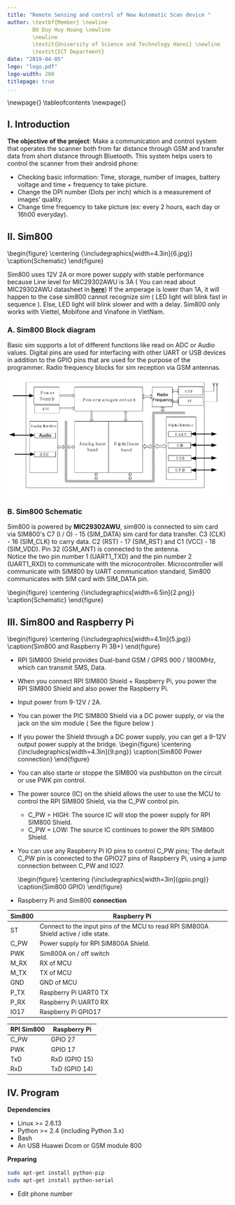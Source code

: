 ```yaml
---
title: "Remote Sensing and control of New Automatic Scan device " 
author: \textbf{Member} \newline
        DO Duy Huy Hoang \newline
        \newline
        \textit{University of Science and Technology Hanoi} \newline 
        \textit{ICT Department}
date: "2019-04-05"
logo: "logo.pdf"
logo-width: 200
titlepage: true
...
```


\newpage{}
\tableofcontents
\newpage{}

## I. Introduction

**The objective of the project**: Make a communication and control system that operates the scanner both from far distance through GSM and transfer data from short distance through Bluetooth. 
This system helps users to control the scanner from their android phone:
* Checking basic information: Time, storage, number of images, battery voltage and time + frequency to take picture.
* Change the DPI number (Dots per inch) which is a measurement of images’ quality.
* Change time frequency to take picture (ex: every 2 hours, each day or 16h00 everyday).


## II. Sim800
  \begin{figure}
  \centering
  {\includegraphics[width=4.3in]{6.jpg}}
  \caption{Schematic}
  \end{figure}

Sim800 uses 12V 2A or more power supply with stable performance because Line level for MIC29302AWU is 3A ( You can read about MIC29302AWU datasheet in [**here**](http://ww1.microchip.com/downloads/en/DeviceDoc/20005685A.pdf))
If the amperage is lower than 1A, it will happen to the case sim800 cannot recognize sim ( LED light will blink fast in sequence ). Else, LED light will blink slower and with a delay.
Sim800 only works with Viettel, Mobifone and Vinafone in VietNam.

### A. Sim800 Block diagram

Basic sim supports a lot of different functions like read on ADC or Audio values. Digital pins are used for interfacing with other UART or USB devices in addition to the GPIO pins that are used for the purpose of the programmer. Radio frequency blocks for sim reception via GSM antennas.

![Sim800 Block Diagram](1.png)

### B. Sim800 Schematic

Sim800 is powered by **MIC29302AWU**, sim800 is connected to sim card via SIM800's C7 (I / O) - 15 (SIM_DATA) sim card for data transfer. C3 (CLK) - 16 (SIM_CLK) to carry data. C2 (RST) - 17 (SIM_RST) and C1 (VCC) - 18 (SIM_VDD). Pin 32 (GSM_ANT) is connected to the antenna. 
\
Notice the two pin number 1 (UART1_TXD) and the pin number 2 (UART1_RXD) to communicate with the microcontroller. Microcontroller will communicate with SIM800 by UART communication standard, Sim800 communicates with SIM card with SIM_DATA pin.

  \begin{figure}
  \centering
  {\includegraphics[width=6.5in]{2.png}}
  \caption{Schematic}
  \end{figure}

## III. Sim800 and Raspberry Pi
  \begin{figure}
  \centering
  {\includegraphics[width=4.1in]{5.jpg}}
  \caption{Sim800 and Raspberry Pi 3B+}
  \end{figure}

* RPI SIM800 Shield provides Dual-band GSM / GPRS 900 / 1800MHz, which can transmit SMS, Data.
* When you connect RPI SIM800 Shield + Raspberry Pi, you power the RPI SIM800 Shield and also power the Raspberry Pi.
* Input power from 9-12V / 2A.
* You can power the PIC SIM800 Shield via a DC power supply, or via the jack on the sim module ( See the figure below )
* If you power the Shield through a DC power supply, you can get a 9-12V output power supply at the bridge.
  \begin{figure}
  \centering
  {\includegraphics[width=4.3in]{9.png}}
  \caption{Sim800 Power connection}
  \end{figure}

* You can also starte or stoppe the SIM800 via pushbutton on the circuit or use PWK pin control.
* The power source (IC) on the shield allows the user to use the MCU to control the RPI SIM800 Shield, via the C_PW control pin.
  * C_PW = HIGH: The source IC will stop the power supply for RPI SIM800 Shield.
  * C_PW = LOW: The source IC continues to power the RPI SIM800 Shield.
* You can use any Raspberry Pi IO pins to control C_PW pins; The default C_PW pin is connected to the GPIO27 pins of Raspberry Pi, using a jump connection between C_PW and IO27.

  \begin{figure}
  \centering
  {\includegraphics[width=3in]{gpio.png}}
  \caption{Sim800 GPIO}
  \end{figure}

* Raspberry Pi and Sim800 **connection**

| Sim800 	| Raspberry Pi 	|
|--------	|--------------------------------------------------------------------------------------	|
| ST 	| Connect to the input pins of the MCU to read RPI SIM800A Shield active / idle state. 	|
| C_PW 	| Power supply for RPI SIM800A Shield. 	|
| PWK 	| Sim800A on / off switch 	|
| M_RX 	|  RX of MCU 	|
| M_TX 	|  TX of MCU 	|
| GND 	|  GND of MCU 	|
| P_TX 	|  Raspberry Pi UART0 TX 	|
| P_RX 	|  Raspberry Pi UART0 RX 	|
| IO17 	|  Raspberry Pi GPIO17 	|

| RPI Sim800 	| Raspberry Pi 	|
|------------	|----------------------------	|
| C_PW 	| GPIO 27 	|
| PWK 	| GPIO 17 	|
| TxD 	| RxD (GPIO 15) 	|
| RxD 	| TxD (GPIO 14)   |

## IV. Program
**Dependencies**

* Linux >= 2.6.13
* Python >= 2.4 (including Python 3.x)
* Bash
* An USB Huawei Dcom or GSM module 800

**Preparing**

```bash
sudo apt-get install python-pip
sudo apt-get install python-serial
```

* Edit phone number 
```python

```